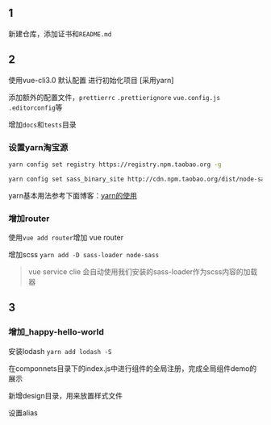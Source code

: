 ## 1

新建仓库，添加证书和`README.md`


## 2

使用vue-cli3.0 默认配置 进行初始化项目 [采用yarn]

添加额外的配置文件，`prettierrc` `.prettierignore` `vue.config.js` `.editorconfig`等

增加`docs`和`tests`目录



### 设置yarn淘宝源
```bash
yarn config set registry https://registry.npm.taobao.org -g

yarn config set sass_binary_site http://cdn.npm.taobao.org/dist/node-sass -g
```

yarn基本用法参考下面博客：[yarn的使用](https://www.cnblogs.com/liangfengbo/p/7559823.html)

### 增加router
使用`vue add router`增加 vue router

增加scss `yarn add -D sass-loader node-sass`

> vue service clie 会自动使用我们安装的sass-loader作为scss内容的加载器


## 3
### 增加_happy-hello-world
安装lodash `yarn add lodash -S`

在componnets目录下的index.js中进行组件的全局注册，完成全局组件demo的展示

新增design目录，用来放置样式文件

设置alias




